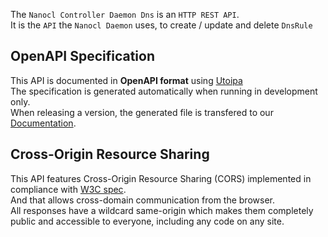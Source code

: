 The `Nanocl Controller Daemon Dns` is an `HTTP REST API`.<br />
It is the `API` the `Nanocl Daemon` uses, to create / update and delete `DnsRule`

## OpenAPI Specification
This API is documented in **OpenAPI format** using [Utoipa](https://github.com/juhaku/utoipa)<br />
The specification is generated automatically when running in development only.<br />
When releasing a version, the generated file is transfered to our [Documentation](https://github.com/next-hat/documentation).


## Cross-Origin Resource Sharing
This API features Cross-Origin Resource Sharing (CORS) implemented in compliance with  [W3C spec](https://www.w3.org/TR/cors/).<br />
And that allows cross-domain communication from the browser.<br />
All responses have a wildcard same-origin which makes them completely public and accessible to everyone, including any code on any site.
